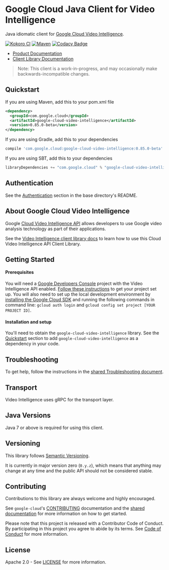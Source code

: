 Google Cloud Java Client for Video Intelligence
======================================

Java idiomatic client for [Google Cloud Video Intelligence][cloud-video-intelligence].

[![Kokoro CI](http://storage.googleapis.com/cloud-devrel-public/java/badges/google-cloud-java/master.svg)](http://storage.googleapis.com/cloud-devrel-public/java/badges/google-cloud-java/master.html)
[![Maven](https://img.shields.io/maven-central/v/com.google.cloud/google-cloud-video-intelligence.svg)](https://img.shields.io/maven-central/v/com.google.cloud/google-cloud-video-intelligence.svg)
[![Codacy Badge](https://api.codacy.com/project/badge/grade/9da006ad7c3a4fe1abd142e77c003917)](https://www.codacy.com/app/mziccard/google-cloud-java)

- [Product Documentation][video-product-docs]
- [Client Library Documentation][video-client-lib-docs]

> Note: This client is a work-in-progress, and may occasionally
> make backwards-incompatible changes.

Quickstart
----------

[//]: # ({x-version-update-start:google-cloud-video-intelligence:released})
If you are using Maven, add this to your pom.xml file
```xml
<dependency>
  <groupId>com.google.cloud</groupId>
  <artifactId>google-cloud-video-intelligence</artifactId>
  <version>0.85.0-beta</version>
</dependency>
```
If you are using Gradle, add this to your dependencies
```Groovy
compile 'com.google.cloud:google-cloud-video-intelligence:0.85.0-beta'
```
If you are using SBT, add this to your dependencies
```Scala
libraryDependencies += "com.google.cloud" % "google-cloud-video-intelligence" % "0.85.0-beta"
```
[//]: # ({x-version-update-end})

Authentication
--------------

See the [Authentication](https://github.com/googleapis/google-cloud-java#authentication) section
in the base directory's README.

About Google Cloud Video Intelligence
----------------------------

Google [Cloud Video Intelligence API][cloud-video-intelligence]
allows developers to use Google video analysis technology as part of their applications.

See the [Video Intelligence client library docs][video-client-lib-docs]
to learn how to use this Cloud Video Intelligence API Client Library.

Getting Started
---------------
#### Prerequisites
You will need a [Google Developers Console](https://console.developers.google.com/) project with the Video Intelligence API enabled. [Follow these instructions](https://cloud.google.com/resource-manager/docs/creating-managing-projects) to get your project set up. You will also need to set up the local development environment by [installing the Google Cloud SDK](https://cloud.google.com/sdk/) and running the following commands in command line: `gcloud auth login` and `gcloud config set project [YOUR PROJECT ID]`.

#### Installation and setup
You'll need to obtain the `google-cloud-video-intelligence` library.
See the [Quickstart](#quickstart) section to add `google-cloud-video-intelligence` as a dependency in your code.

Troubleshooting
---------------

To get help, follow the instructions in the [shared Troubleshooting document](https://github.com/googleapis/google-cloud-common/blob/master/troubleshooting/readme.md#troubleshooting).

Transport
---------
Video Intelligence uses gRPC for the transport layer.

Java Versions
-------------

Java 7 or above is required for using this client.

Versioning
----------

This library follows [Semantic Versioning](http://semver.org/).

It is currently in major version zero (``0.y.z``), which means that anything may change at any time and the public API should not be considered stable.

Contributing
------------

Contributions to this library are always welcome and highly encouraged.

See `google-cloud`'s [CONTRIBUTING] documentation and the [shared documentation](https://github.com/googleapis/google-cloud-common/blob/master/contributing/readme.md#how-to-contribute-to-gcloud) for more information on how to get started.

Please note that this project is released with a Contributor Code of Conduct. By participating in this project you agree to abide by its terms. See [Code of Conduct][code-of-conduct] for more information.

License
-------

Apache 2.0 - See [LICENSE] for more information.


[CONTRIBUTING]:https://github.com/googleapis/google-cloud-java/blob/master/CONTRIBUTING.md
[code-of-conduct]:https://github.com/googleapis/google-cloud-java/blob/master/CODE_OF_CONDUCT.md#contributor-code-of-conduct
[LICENSE]: https://github.com/googleapis/google-cloud-java/blob/master/LICENSE
[cloud-platform]: https://cloud.google.com/
[cloud-video-intelligence]: https://cloud.google.com/video-intelligence/
[video-product-docs]: https://cloud.google.com/video-intelligence/docs/
[video-client-lib-docs]: https://googleapis.github.io/google-cloud-java/google-cloud-clients/apidocs/index.html?com/google/cloud/videointelligence/v1/package-summary.html

